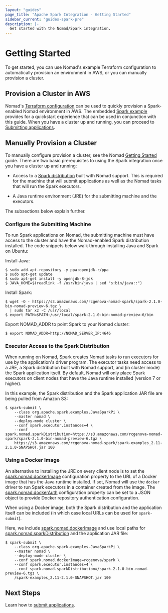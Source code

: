 ```yaml
---
layout: "guides"
page_title: "Apache Spark Integration - Getting Started"
sidebar_current: "guides-spark-pre"
description: |-
  Get started with the Nomad/Spark integration.
---
```


# Getting Started

To get started, you can use Nomad's example Terraform configuration to 
automatically provision an environment in AWS, or you can manually provision a 
cluster.

## Provision a Cluster in AWS

Nomad's [Terraform configuration](https://github.com/hashicorp/nomad/terraform) 
can be used to quickly provision a Spark-enabled Nomad environment in
 AWS. The embedded [Spark example](https://github.com/hashicorp/nomad/terraform/examples/spark)
 provides for a quickstart experience that can be used in conjunction with 
 this guide. When you have a cluster up and running, you can proceed to 
[Submitting applications](/guides/spark/submit.html).

## Manually Provision a Cluster

To manually configure provision a cluster, see the Nomad 
[Getting Started](/intro/getting-started/install.html) guide. There are two 
basic prerequisites to using the Spark integration once you have a cluster up 
and running:

- Access to a [Spark distribution](https://s3.amazonaws.com/rcgenova-nomad-spark/spark-2.1.0-bin-nomad-preview-6.tgz) 
built with Nomad support. This is required for the machine that will submit 
applications as well as the Nomad tasks that will run the Spark executors.

- A Java runtime environment (JRE) for the submitting machine and the executors.

The subsections below explain further.

### Configure the Submitting Machine

To run Spark applications on Nomad, the submitting machine must have access to 
the cluster and have the Nomad-enabled Spark distribution installed. The code 
snippets below walk through installing Java and Spark on Ubuntu:

Install Java:

```shell
$ sudo add-apt-repository -y ppa:openjdk-r/ppa
$ sudo apt-get update 
$ sudo apt-get install -y openjdk-8-jdk
$ JAVA_HOME=$(readlink -f /usr/bin/java | sed "s:bin/java::")
```

Install Spark:


```shell
$ wget -O - https://s3.amazonaws.com/rcgenova-nomad-spark/spark-2.1.0-bin-nomad-preview-6.tgz \
  | sudo tar xz -C /usr/local
$ export PATH=$PATH:/usr/local/spark-2.1.0-bin-nomad-preview-6/bin
```

Export NOMAD_ADDR to point Spark to your Nomad cluster:

```shell
$ export NOMAD_ADDR=http://NOMAD_SERVER_IP:4646
```

### Executor Access to the Spark Distribution

When running on Nomad, Spark creates Nomad tasks to run executors for use by the 
application's driver program. The executor tasks need access to a JRE, a Spark 
distribution built with Nomad support, and (in cluster mode) the Spark 
application itself. By default, Nomad will only place Spark executors on client 
nodes that have the Java runtime installed (version 7 or higher).

In this example, the Spark distribution and the Spark application JAR file are
being pulled from Amazon S3:

```shell
$ spark-submit \
    --class org.apache.spark.examples.JavaSparkPi \
    --master nomad \
    --deploy-mode cluster \
    --conf spark.executor.instances=4 \
    --conf spark.nomad.sparkDistribution=https://s3.amazonaws.com/rcgenova-nomad-spark/spark-2.1.0-bin-nomad-preview-6.tgz \
    https://s3.amazonaws.com/rcgenova-nomad-spark/spark-examples_2.11-2.1.0-SNAPSHOT.jar 100
```

### Using a Docker Image

An alternative to installing the JRE on every client node is to set the 
[spark.nomad.dockerImage](/guides/spark/configuration.html#spark-nomad-dockerimage)
 configuration property to the URL of a Docker image that has the Java runtime 
installed. If set, Nomad will use the `docker` driver to run Spark executors in 
a container created from the image. The 
[spark.nomad.dockerAuth](/guides/spark/configuration.html#spark-nomad-dockerauth) 
 configuration property can be set to a JSON object to provide Docker repository
 authentication configuration.

When using a Docker image, both the Spark distribution and the application 
itself can be included (in which case local URLs can be used for `spark-submit`).

Here, we include [spark.nomad.dockerImage](/guides/spark/configuration.html#spark-nomad-dockerimage) 
and use local paths for 
[spark.nomad.sparkDistribution](/guides/spark/configuration.html#spark-nomad-sparkdistribution) 
and the application JAR file:

```shell
$ spark-submit \
    --class org.apache.spark.examples.JavaSparkPi \
    --master nomad \
    --deploy-mode cluster \
    --conf spark.nomad.dockerImage=rcgenova/spark \
    --conf spark.executor.instances=4 \
    --conf spark.nomad.sparkDistribution=/spark-2.1.0-bin-nomad-preview-6.tgz \
    /spark-examples_2.11-2.1.0-SNAPSHOT.jar 100
```

## Next Steps

Learn how to [submit applications](/guides/spark/submit.html).
